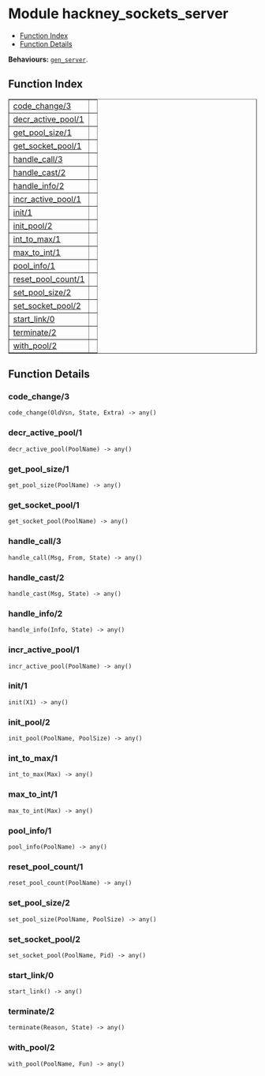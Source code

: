 

# Module hackney_sockets_server #
* [Function Index](#index)
* [Function Details](#functions)

__Behaviours:__ [`gen_server`](gen_server.md).
<a name="index"></a>

## Function Index ##


<table width="100%" border="1" cellspacing="0" cellpadding="2" summary="function index"><tr><td valign="top"><a href="#code_change-3">code_change/3</a></td><td></td></tr><tr><td valign="top"><a href="#decr_active_pool-1">decr_active_pool/1</a></td><td></td></tr><tr><td valign="top"><a href="#get_pool_size-1">get_pool_size/1</a></td><td></td></tr><tr><td valign="top"><a href="#get_socket_pool-1">get_socket_pool/1</a></td><td></td></tr><tr><td valign="top"><a href="#handle_call-3">handle_call/3</a></td><td></td></tr><tr><td valign="top"><a href="#handle_cast-2">handle_cast/2</a></td><td></td></tr><tr><td valign="top"><a href="#handle_info-2">handle_info/2</a></td><td></td></tr><tr><td valign="top"><a href="#incr_active_pool-1">incr_active_pool/1</a></td><td></td></tr><tr><td valign="top"><a href="#init-1">init/1</a></td><td></td></tr><tr><td valign="top"><a href="#init_pool-2">init_pool/2</a></td><td></td></tr><tr><td valign="top"><a href="#int_to_max-1">int_to_max/1</a></td><td></td></tr><tr><td valign="top"><a href="#max_to_int-1">max_to_int/1</a></td><td></td></tr><tr><td valign="top"><a href="#pool_info-1">pool_info/1</a></td><td></td></tr><tr><td valign="top"><a href="#reset_pool_count-1">reset_pool_count/1</a></td><td></td></tr><tr><td valign="top"><a href="#set_pool_size-2">set_pool_size/2</a></td><td></td></tr><tr><td valign="top"><a href="#set_socket_pool-2">set_socket_pool/2</a></td><td></td></tr><tr><td valign="top"><a href="#start_link-0">start_link/0</a></td><td></td></tr><tr><td valign="top"><a href="#terminate-2">terminate/2</a></td><td></td></tr><tr><td valign="top"><a href="#with_pool-2">with_pool/2</a></td><td></td></tr></table>


<a name="functions"></a>

## Function Details ##

<a name="code_change-3"></a>

### code_change/3 ###

`code_change(OldVsn, State, Extra) -> any()`


<a name="decr_active_pool-1"></a>

### decr_active_pool/1 ###

`decr_active_pool(PoolName) -> any()`


<a name="get_pool_size-1"></a>

### get_pool_size/1 ###

`get_pool_size(PoolName) -> any()`


<a name="get_socket_pool-1"></a>

### get_socket_pool/1 ###

`get_socket_pool(PoolName) -> any()`


<a name="handle_call-3"></a>

### handle_call/3 ###

`handle_call(Msg, From, State) -> any()`


<a name="handle_cast-2"></a>

### handle_cast/2 ###

`handle_cast(Msg, State) -> any()`


<a name="handle_info-2"></a>

### handle_info/2 ###

`handle_info(Info, State) -> any()`


<a name="incr_active_pool-1"></a>

### incr_active_pool/1 ###

`incr_active_pool(PoolName) -> any()`


<a name="init-1"></a>

### init/1 ###

`init(X1) -> any()`


<a name="init_pool-2"></a>

### init_pool/2 ###

`init_pool(PoolName, PoolSize) -> any()`


<a name="int_to_max-1"></a>

### int_to_max/1 ###

`int_to_max(Max) -> any()`


<a name="max_to_int-1"></a>

### max_to_int/1 ###

`max_to_int(Max) -> any()`


<a name="pool_info-1"></a>

### pool_info/1 ###

`pool_info(PoolName) -> any()`


<a name="reset_pool_count-1"></a>

### reset_pool_count/1 ###

`reset_pool_count(PoolName) -> any()`


<a name="set_pool_size-2"></a>

### set_pool_size/2 ###

`set_pool_size(PoolName, PoolSize) -> any()`


<a name="set_socket_pool-2"></a>

### set_socket_pool/2 ###

`set_socket_pool(PoolName, Pid) -> any()`


<a name="start_link-0"></a>

### start_link/0 ###

`start_link() -> any()`


<a name="terminate-2"></a>

### terminate/2 ###

`terminate(Reason, State) -> any()`


<a name="with_pool-2"></a>

### with_pool/2 ###

`with_pool(PoolName, Fun) -> any()`


